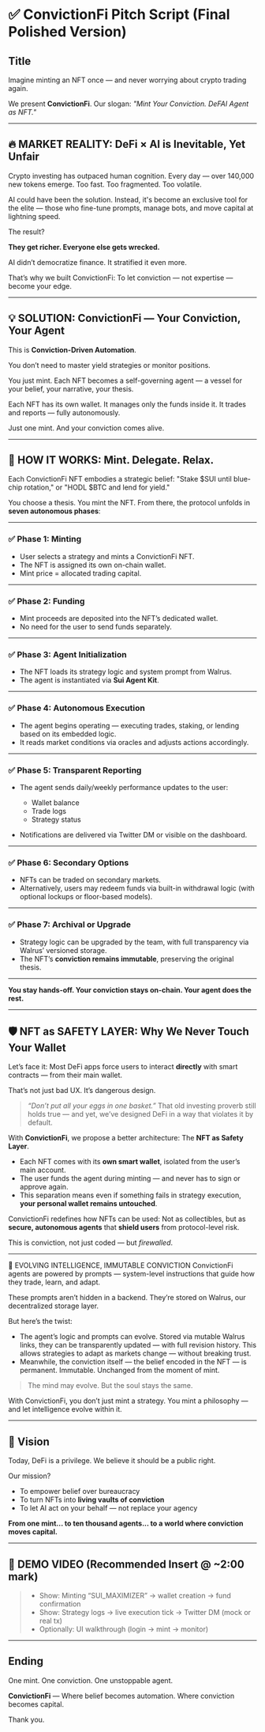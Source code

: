 # ✅ ConvictionFi Pitch Script (Final Polished Version)

## Title

Imagine minting an NFT once — and never worrying about crypto trading again.

We present **ConvictionFi**.
Our slogan: _"Mint Your Conviction. DeFAI Agent as NFT."_

---

## 🔥 MARKET REALITY: DeFi × AI is Inevitable, Yet Unfair

Crypto investing has outpaced human cognition.
Every day — over 140,000 new tokens emerge.
Too fast. Too fragmented. Too volatile.

AI could have been the solution.
Instead, it's become an exclusive tool for the elite —
those who fine-tune prompts, manage bots, and move capital at lightning speed.

The result?

**They get richer.
Everyone else gets wrecked.**

AI didn’t democratize finance.
It stratified it even more.

That’s why we built ConvictionFi:
To let conviction — not expertise — become your edge.

---

## 💡 SOLUTION: ConvictionFi — Your Conviction, Your Agent

This is **Conviction-Driven Automation**.

You don’t need to master yield strategies or monitor positions.

You just mint.
Each NFT becomes a self-governing agent — a vessel for your belief, your narrative, your thesis.

Each NFT has its own wallet.
It manages only the funds inside it.
It trades and reports — fully autonomously.

Just one mint.
And your conviction comes alive.

---

## 🔄 HOW IT WORKS: Mint. Delegate. Relax.

Each ConvictionFi NFT embodies a strategic belief:
"Stake \$SUI until blue-chip rotation,"
or "HODL \$BTC and lend for yield."

You choose a thesis.
You mint the NFT.
From there, the protocol unfolds in **seven autonomous phases**:

---

### ✅ **Phase 1: Minting**

- User selects a strategy and mints a ConvictionFi NFT.
- The NFT is assigned its own on-chain wallet.
- Mint price = allocated trading capital.

---

### ✅ **Phase 2: Funding**

- Mint proceeds are deposited into the NFT’s dedicated wallet.
- No need for the user to send funds separately.

---

### ✅ **Phase 3: Agent Initialization**

- The NFT loads its strategy logic and system prompt from Walrus.
- The agent is instantiated via **Sui Agent Kit**.

---

### ✅ **Phase 4: Autonomous Execution**

- The agent begins operating — executing trades, staking, or lending based on its embedded logic.
- It reads market conditions via oracles and adjusts actions accordingly.

---

### ✅ **Phase 5: Transparent Reporting**

- The agent sends daily/weekly performance updates to the user:

  - Wallet balance
  - Trade logs
  - Strategy status

- Notifications are delivered via Twitter DM or visible on the dashboard.

---

### ✅ **Phase 6: Secondary Options**

- NFTs can be traded on secondary markets.
- Alternatively, users may redeem funds via built-in withdrawal logic (with optional lockups or floor-based models).

---

### ✅ **Phase 7: Archival or Upgrade**

- Strategy logic can be upgraded by the team, with full transparency via Walrus’ versioned storage.
- The NFT’s **conviction remains immutable**, preserving the original thesis.

---

**You stay hands-off.
Your conviction stays on-chain.
Your agent does the rest.**

---

## 🛡️ NFT as SAFETY LAYER: Why We Never Touch Your Wallet

Let’s face it:
Most DeFi apps force users to interact **directly** with smart contracts — from their main wallet.

That’s not just bad UX.
It’s dangerous design.

> _“Don’t put all your eggs in one basket.”_
> That old investing proverb still holds true —
> and yet, we’ve designed DeFi in a way that violates it by default.

With **ConvictionFi**, we propose a better architecture:
The **NFT as Safety Layer**.

- Each NFT comes with its **own smart wallet**, isolated from the user’s main account.
- The user funds the agent during minting — and never has to sign or approve again.
- This separation means even if something fails in strategy execution, **your personal wallet remains untouched**.

ConvictionFi redefines how NFTs can be used:
Not as collectibles,
but as **secure, autonomous agents**
that **shield users** from protocol-level risk.

This is conviction, not just coded —
but _firewalled_.

---

🧠 EVOLVING INTELLIGENCE, IMMUTABLE CONVICTION
ConvictionFi agents are powered by prompts —
system-level instructions that guide how they trade, learn, and adapt.

These prompts aren’t hidden in a backend.
They’re stored on Walrus, our decentralized storage layer.

But here’s the twist:

- The agent’s logic and prompts can evolve.
  Stored via mutable Walrus links, they can be transparently updated — with full revision history.
  This allows strategies to adapt as markets change — without breaking trust.
- Meanwhile, the conviction itself — the belief encoded in the NFT — is permanent.
  Immutable.
  Unchanged from the moment of mint.

> The mind may evolve.
> But the soul stays the same.

With ConvictionFi, you don’t just mint a strategy.
You mint a philosophy —
and let intelligence evolve within it.

---

## 🎯 Vision

Today, DeFi is a privilege.
We believe it should be a public right.

Our mission?

- To empower belief over bureaucracy
- To turn NFTs into **living vaults of conviction**
- To let AI act on your behalf — not replace your agency

**From one mint...
to ten thousand agents...
to a world where conviction moves capital.**

---

## 🎥 DEMO VIDEO (Recommended Insert @ \~2:00 mark)

> - Show: Minting “SUI_MAXIMIZER” → wallet creation → fund confirmation
> - Show: Strategy logs → live execution tick → Twitter DM (mock or real tx)
> - Optionally: UI walkthrough (login → mint → monitor)

---

## Ending

One mint.
One conviction.
One unstoppable agent.

**ConvictionFi** —
Where belief becomes automation.
Where conviction becomes capital.

Thank you.
